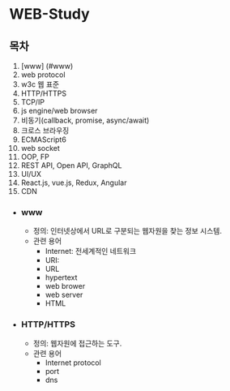 # WEB-Study

## 목차
1. [www] (#www)
2. web protocol
3. w3c 웹 표준
4. HTTP/HTTPS
5. TCP/IP
6. js engine/web browser
7. 비동기(callback, promise, async/await)
8. 크로스 브라우징
9. ECMAScript6
10. web socket
11. OOP, FP
12. REST API, Open API, GraphQL
13. UI/UX
14. React.js, vue.js, Redux, Angular
15. CDN

* ### www
	+ 정의: 인터넷상에서 URL로 구분되는 웹자원을 찾는 정보 시스템.
	+ 관련 용어
		- Internet: 전세계적인 네트워크
		- URI: 
		- URL
		- hypertext
		- web brower
		- web server
		- HTML

* ### HTTP/HTTPS
	+ 정의: 웹자원에 접근하는 도구.
	+ 관련 용어
		- Internet protocol
		- port
		- dns